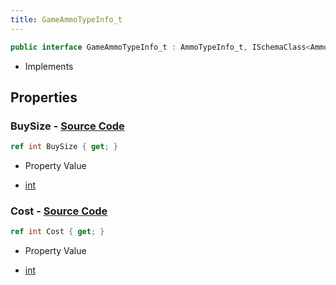 ```yaml
---
title: GameAmmoTypeInfo_t
---
```


```csharp
public interface GameAmmoTypeInfo_t : AmmoTypeInfo_t, ISchemaClass<AmmoTypeInfo_t>, ISchemaClass<GameAmmoTypeInfo_t>, ISchemaField, ISchemaClass, INativeHandle
```

- Implements

## Properties

### **BuySize** - [Source Code](https://github.com/swiftly-solution/swiftlys2/blob/main/managed/src/SwiftlyS2.Generated/Schemas/Interfaces/GameAmmoTypeInfo_t.cs#L16)

```csharp
ref int BuySize { get; }
```

- Property Value

- [int](https://learn.microsoft.com/dotnet/api/system.int32)

### **Cost** - [Source Code](https://github.com/swiftly-solution/swiftlys2/blob/main/managed/src/SwiftlyS2.Generated/Schemas/Interfaces/GameAmmoTypeInfo_t.cs#L18)

```csharp
ref int Cost { get; }
```

- Property Value

- [int](https://learn.microsoft.com/dotnet/api/system.int32)

